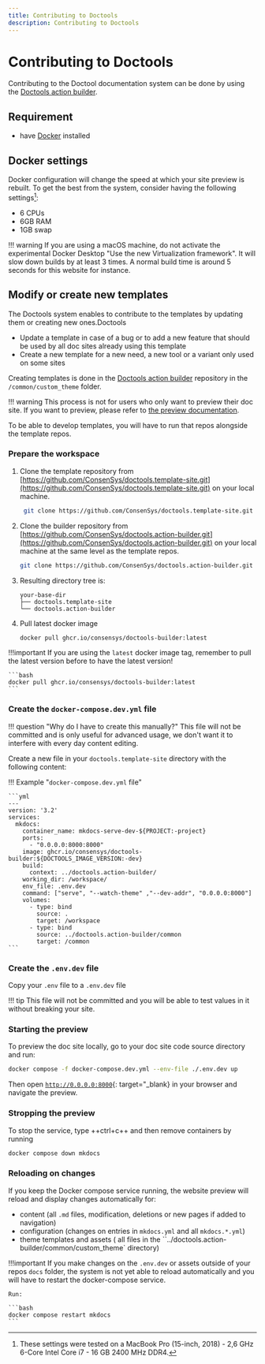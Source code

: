 ```yaml
---
title: Contributing to Doctools
description: Contributing to Doctools
---
```


# Contributing to Doctools

Contributing to the Doctool documentation system can be done by using the [Doctools action builder].

## Requirement

- have [Docker](https://docs.docker.com/get-docker/) installed

## Docker settings

Docker configuration will change the speed at which your site preview is rebuilt.
To get the best from the system, consider having the following settings[^1]:

- 6 CPUs
- 6GB RAM
- 1GB swap

!!! warning
    If you are using a macOS machine, do not activate the experimental Docker Desktop "Use the new Virtualization framework". It will slow down builds by at least 3 times. A normal build time is around 5 seconds for this website for instance.

[^1]:
    These settings were tested on a MacBook Pro (15-inch, 2018) - 2,6 GHz 6-Core Intel Core i7 - 16 GB 2400 MHz DDR4.

## Modify or create new templates

The Doctools system enables to contribute to the templates by updating them or creating new ones.Doctools

- Update a template in case of a bug or to add a new feature that should be used by all doc sites already using this template
- Create a new template for a new need, a new tool or a variant only used on some sites

Creating templates is done in the [Doctools action builder] repository in the `/common/custom_theme` folder.

!!! warning
    This process is not for users who only want to preview their doc site.
    If you want to preview, please refer to [the preview documentation](../preview_the_doc_site.md).

To be able to develop templates, you will have to run that repos alongside the template repos.

### Prepare the workspace

1. Clone the template repository from [https://github.com/ConsenSys/doctools.template-site.git](https://github.com/ConsenSys/doctools.template-site.git) on your local machine.

   ```bash
    git clone https://github.com/ConsenSys/doctools.template-site.git
    ```

1. Clone the builder repository from [https://github.com/ConsenSys/doctools.action-builder.git](https://github.com/ConsenSys/doctools.action-builder.git) on your local machine at the same level as the template repos.

    ```bash
    git clone https://github.com/ConsenSys/doctools.action-builder.git
    ```

1. Resulting directory tree is:

    ```text
    your-base-dir
    ├── doctools.template-site
    └── doctools.action-builder
    ```

1. Pull latest docker image

    ```bash
    docker pull ghcr.io/consensys/doctools-builder:latest
    ```

!!!important
    If you are using the `latest` docker image tag, remember to pull the latest version before to have the latest version!

    ```bash
    docker pull ghcr.io/consensys/doctools-builder:latest
    ```

### Create the `docker-compose.dev.yml` file

!!! question "Why do I have to create this manually?"
    This file will not be committed and is only useful for advanced usage,
    we don't want it to interfere with every day content editing.

Create a new file in your `doctools.template-site` directory with the following content:

!!! Example "`docker-compose.dev.yml` file"

    ```yml
    ---
    version: '3.2'
    services:
      mkdocs:
        container_name: mkdocs-serve-dev-${PROJECT:-project}
        ports:
          - "0.0.0.0:8000:8000"
        image: ghcr.io/consensys/doctools-builder:${DOCTOOLS_IMAGE_VERSION:-dev}
        build:
          context: ../doctools.action-builder/
        working_dir: /workspace/
        env_file: .env.dev
        command: ["serve", "--watch-theme" ,"--dev-addr", "0.0.0.0:8000"]
        volumes:
          - type: bind
            source: .
            target: /workspace
          - type: bind
            source: ../doctools.action-builder/common
            target: /common
    ```

### Create the `.env.dev` file

Copy your `.env` file to a `.env.dev` file

!!! tip
    This file will not be committed and you will be able to test values in it without breaking your site.

### Starting the preview

To preview the doc site locally, go to your doc site code source directory and run:

```bash
docker compose -f docker-compose.dev.yml --env-file ./.env.dev up
```

Then open [`http://0.0.0.0:8000`](http://0.0.0.0:8000){: target="_blank} in your browser and navigate the preview.

### Stropping the preview

To stop the service, type ++ctrl+c++ and then remove containers by running

```bash
docker compose down mkdocs
```

### Reloading on changes

If you keep the Docker compose service running,
the website preview will reload and display changes automatically for:

- content (all `.md` files, modification, deletions or new pages if added to navigation)
- configuration (changes on entries in `mkdocs.yml` and all `mkdocs.*.yml`)
- theme templates and assets ( all files in the ``../doctools.action-builder/common/custom_theme` directory)

!!!important
    If you make changes on the `.env.dev` or assets outside of your repos `docs` folder,
    the system is not yet able to reload automatically and you will have to restart the docker-compose service.

    Run:

    ```bash
    docker compose restart mkdocs
    ```

[Doctools action builder]: https://github.com/ConsenSys/doctools.action-builder
